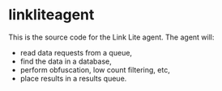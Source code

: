 # linkliteagent

This is the source code for the Link Lite agent. The agent will:
  - read data requests from a queue,
  - find the data in a database,
  - perform obfuscation, low count filtering, etc,
  - place results in a results queue.